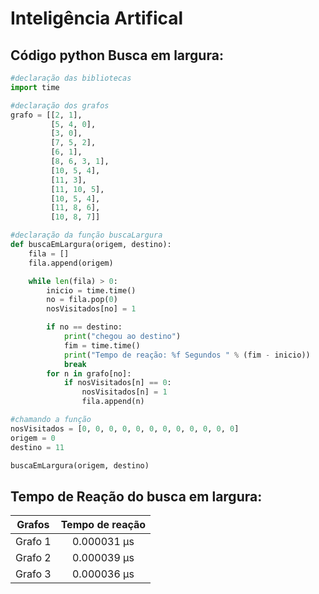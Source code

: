 # Inteligência Artifical

## Código python Busca em largura:
~~~python
#declaração das bibliotecas
import time

#declaração dos grafos
grafo = [[2, 1],
         [5, 4, 0],
         [3, 0],
         [7, 5, 2],
         [6, 1],
         [8, 6, 3, 1],
         [10, 5, 4],
         [11, 3],
         [11, 10, 5],
         [10, 5, 4],
         [11, 8, 6],
         [10, 8, 7]]

#declaração da função buscaLargura
def buscaEmLargura(origem, destino):
    fila = []
    fila.append(origem)

    while len(fila) > 0:
        inicio = time.time()
        no = fila.pop(0)
        nosVisitados[no] = 1

        if no == destino:
            print("chegou ao destino")
            fim = time.time()
            print("Tempo de reação: %f Segundos " % (fim - inicio))
            break
        for n in grafo[no]:
            if nosVisitados[n] == 0:
                nosVisitados[n] = 1
                fila.append(n)

#chamando a função
nosVisitados = [0, 0, 0, 0, 0, 0, 0, 0, 0, 0, 0, 0]
origem = 0
destino = 11

buscaEmLargura(origem, destino)
~~~
## Tempo de Reação do busca em largura:
Grafos                  | Tempo de reação            |
:----------------------:|:--------------------------:|             			 		
Grafo 1                 |0.000031 µs                 |			 		
Grafo 2                 |0.000039 µs                 |			 		
Grafo 3                 |0.000036 µs                 |
